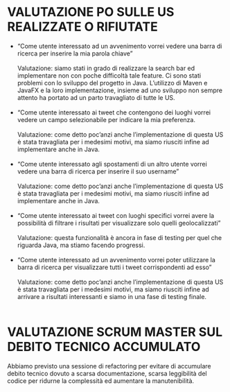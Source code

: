 # VALUTAZIONE PO SULLE US REALIZZATE O RIFIUTATE
* “Come utente interessato ad un avvenimento vorrei vedere una barra di ricerca per inserire la mia parola chiave”
<br><br>
Valutazione: siamo stati in grado di realizzare la search bar ed implementare non con poche difficoltà tale feature. Ci sono stati problemi con lo sviluppo del progetto in Java. L’utilizzo di Maven e JavaFX e la loro implementazione, insieme ad uno sviluppo non sempre attento ha portato ad un parto travagliato di tutte le US.
  <br><br>
* “Come utente interessato ai tweet che contengono dei luoghi vorrei vedere un campo selezionabile per indicare la mia preferenza.
  <br><br>
Valutazione: come detto poc’anzi anche l’implementazione di questa US è stata travagliata per i medesimi motivi, ma siamo riusciti infine ad implementare anche in Java.
  <br><br>
* “Come utente interessato agli spostamenti di un altro utente vorrei vedere una barra di ricerca per inserire il suo username”
  <br><br>
  Valutazione: come detto poc’anzi anche l’implementazione di questa US è stata travagliata per i medesimi motivi, ma siamo riusciti infine ad implementare anche in Java.
  <br><br>
* “Come utente interessato ai tweet con luoghi specifici vorrei avere la possibilità di filtrare i risultati per visualizzare solo quelli geolocalizzati”
  <br><br>
  Valutazione: questa funzionalità è ancora in fase di testing per quel che riguarda Java, ma stiamo facendo progressi.
  <br><br>
* “Come utente interessato ad un avvenimento vorrei poter utilizzare la barra di ricerca per visualizzare tutti i tweet corrispondenti ad esso”
  <br><br>
  Valutazione: come detto poc’anzi anche l’implementazione di questa US è stata travagliata per i medesimi motivi, ma siamo riusciti infine ad arrivare a risultati interessanti e siamo in una fase di testing finale.
  <br><br>
# VALUTAZIONE SCRUM MASTER SUL DEBITO TECNICO ACCUMULATO
Abbiamo previsto una sessione di refactoring per evitare di accumulare debito tecnico dovuto a scarsa documentazione, scarsa leggibilità del codice per ridurne la complessità ed aumentare la manutenibilità.

